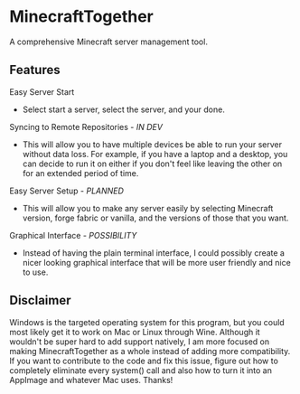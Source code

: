 # MinecraftTogether

A comprehensive Minecraft server management tool.

## Features
Easy Server Start
- Select start a server, select the server, and your done.

Syncing to Remote Repositories - *IN DEV*
- This will allow you to have multiple devices be able to run your server without data loss. For example, if you have a laptop and a desktop, you can decide to run it on either if you don't feel like leaving the other on for an extended period of time.

Easy Server Setup - *PLANNED*
- This will allow you to make any server easily by selecting Minecraft version, forge fabric or vanilla, and the versions of those that you want.

Graphical Interface - *POSSIBILITY*
- Instead of having the plain terminal interface, I could possibly create a nicer looking graphical interface that will be more user friendly and nice to use.

## Disclaimer
Windows is the targeted operating system for this program, but you could most likely get it to work on Mac or Linux through Wine. Although it wouldn't be super hard to add support natively, I am more focused on making MinecraftTogether as a whole instead of adding more compatibility. If you want to contribute to the code and fix this issue, figure out how to completely eliminate every system() call and also how to turn it into an AppImage and whatever Mac uses. Thanks!